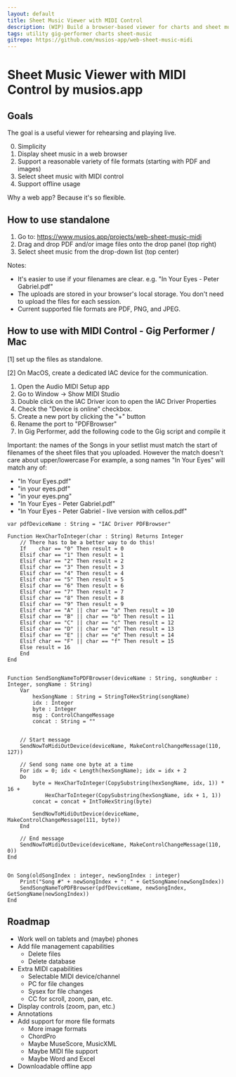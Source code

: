 ```yaml
---
layout: default
title: Sheet Music Viewer with MIDI Control
description: (WIP) Build a browser-based viewer for charts and sheet music that is controlled by MIDI
tags: utility gig-performer charts sheet-music
gitrepo: https://github.com/musios-app/web-sheet-music-midi
---
```


# Sheet Music Viewer with MIDI Control by musios.app

## Goals

The goal is a useful viewer for rehearsing and playing live.

0. Simplicity
1. Display sheet music in a web browser
2. Support a reasonable variety of file formats (starting with PDF and images)
3. Select sheet music with MIDI control
4. Support offline usage

Why a web app? Because it's so flexible.

## How to use standalone

1. Go to: https://www.musios.app/projects/web-sheet-music-midi
2. Drag and drop PDF and/or image files onto the drop panel (top right)
3. Select sheet music from the drop-down list (top center)

Notes:

* It's easier to use if your filenames are clear. e.g. "In Your Eyes - Peter Gabriel.pdf"
* The uploads are stored in your browser's local storage. You don't need to upload the files for each session.
* Current supported file formats are PDF, PNG, and JPEG.

## How to use with MIDI Control - Gig Performer / Mac

[1] set up the files as standalone.

[2] On MacOS, create a dedicated IAC device for the communication.

1. Open the Audio MIDI Setup app
2. Go to Window -> Show MIDI Studio
3. Double click on the IAC Driver icon to open the IAC Driver Properties
4. Check the "Device is online" checkbox.
5. Create a new port by clicking the "+" button
6. Rename the port to "PDFBrowser"
7. In Gig Performer, add the following code to the Gig script and compile it

Important: the names of the Songs in your setlist must match the start of filenames of the sheet files that you uploaded.  However the match doesn't care about upper/lowercase For example, a song names "In Your Eyes" will match any of:

* "In Your Eyes.pdf"
* "in your eyes.pdf"
* "in your eyes.png"
* "In Your Eyes - Peter Gabriel.pdf"
* "In Your Eyes - Peter Gabriel - live version with cellos.pdf"

```gpscript
var pdfDeviceName : String = "IAC Driver PDFBrowser"

Function HexCharToInteger(char : String) Returns Integer
    // There has to be a better way to do this!
    If    char == "0" Then result = 0
    Elsif char == "1" Then result = 1
    Elsif char == "2" Then result = 2
    Elsif char == "3" Then result = 3
    Elsif char == "4" Then result = 4
    Elsif char == "5" Then result = 5
    Elsif char == "6" Then result = 6
    Elsif char == "7" Then result = 7
    Elsif char == "8" Then result = 8
    Elsif char == "9" Then result = 9
    Elsif char == "A" || char == "a" Then result = 10
    Elsif char == "B" || char == "b" Then result = 11
    Elsif char == "C" || char == "c" Then result = 12
    Elsif char == "D" || char == "d" Then result = 13
    Elsif char == "E" || char == "e" Then result = 14
    Elsif char == "F" || char == "f" Then result = 15
    Else result = 16
    End
End


Function SendSongNameToPDFBrowser(deviceName : String, songNumber : Integer, songName : String)
    Var
        hexSongName : String = StringToHexString(songName)
        idx : Integer
        byte : Integer
        msg : ControlChangeMessage 
        concat : String = ""


    // Start message
    SendNowToMidiOutDevice(deviceName, MakeControlChangeMessage(110, 127))

    // Send song name one byte at a time
    For idx = 0; idx < Length(hexSongName); idx = idx + 2
    Do
        byte = HexCharToInteger(CopySubstring(hexSongName, idx, 1)) * 16 + 
            HexCharToInteger(CopySubstring(hexSongName, idx + 1, 1))
        concat = concat + IntToHexString(byte)

        SendNowToMidiOutDevice(deviceName, MakeControlChangeMessage(111, byte))
    End

    // End message
    SendNowToMidiOutDevice(deviceName, MakeControlChangeMessage(110, 0))
End


On Song(oldSongIndex : integer, newSongIndex : integer)
    Print("Song #" + newSongIndex + ": " + GetSongName(newSongIndex))
    SendSongNameToPDFBrowser(pdfDeviceName, newSongIndex, GetSongName(newSongIndex))
End
```


## Roadmap

* Work well on tablets and (maybe) phones
* Add file management capabilities
  * Delete files
  * Delete database
* Extra MIDI capabilities
  * Selectable MIDI device/channel
  * PC for file changes
  * Sysex for file changes
  * CC for scroll, zoom, pan, etc.
* Display controls (zoom, pan, etc.)
* Annotations
* Add support for more file formats
  * More image formats
  * ChordPro
  * Maybe MuseScore, MusicXML
  * Maybe MIDI file support
  * Maybe Word and Excel
* Downloadable offline app

